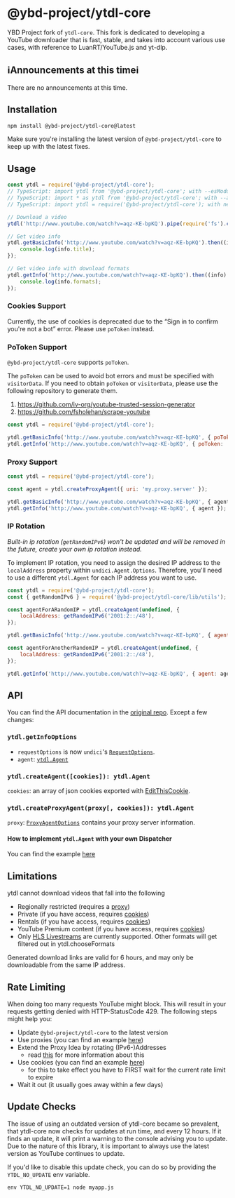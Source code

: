 # @ybd-project/ytdl-core

YBD Project fork of `ytdl-core`. This fork is dedicated to developing a YouTube downloader that is fast, stable, and takes into account various use cases, with reference to LuanRT/YouTube.js and yt-dlp.

## ℹ️Announcements at this timeℹ️

There are no announcements at this time.

<!-- > [!NOTE]
> As of v5.0.5, related videos cannot be retrieved. This will be fixed later.

> [!TIP]
> Optional information to help a user be more successful.

> [!IMPORTANT]
> Crucial information necessary for users to succeed.

> [!WARNING]
> Critical content demanding immediate user attention due to potential risks.

> [!CAUTION]
> Negative potential consequences of an action. -->

## Installation

```bash
npm install @ybd-project/ytdl-core@latest
```

Make sure you're installing the latest version of `@ybd-project/ytdl-core` to keep up with the latest fixes.

## Usage

```js
const ytdl = require('@ybd-project/ytdl-core');
// TypeScript: import ytdl from '@ybd-project/ytdl-core'; with --esModuleInterop
// TypeScript: import * as ytdl from '@ybd-project/ytdl-core'; with --allowSyntheticDefaultImports
// TypeScript: import ytdl = require('@ybd-project/ytdl-core'); with neither of the above

// Download a video
ytdl('http://www.youtube.com/watch?v=aqz-KE-bpKQ').pipe(require('fs').createWriteStream('video.mp4'));

// Get video info
ytdl.getBasicInfo('http://www.youtube.com/watch?v=aqz-KE-bpKQ').then((info) => {
    console.log(info.title);
});

// Get video info with download formats
ytdl.getInfo('http://www.youtube.com/watch?v=aqz-KE-bpKQ').then((info) => {
    console.log(info.formats);
});
```

### Cookies Support

Currently, the use of cookies is deprecated due to the “Sign in to confirm you're not a bot” error. Please use `poToken` instead.

### PoToken Support

`@ybd-project/ytdl-core` supports `poToken`.

The `poToken` can be used to avoid bot errors and must be specified with `visitorData`. If you need to obtain `poToken` or `visitorData`, please use the following repository to generate them.

1. https://github.com/iv-org/youtube-trusted-session-generator
2. https://github.com/fsholehan/scrape-youtube

```js
const ytdl = require('@ybd-project/ytdl-core');

ytdl.getBasicInfo('http://www.youtube.com/watch?v=aqz-KE-bpKQ', { poToken: 'PO_TOKEN', visitorData: 'VISITOR_DATA' });
ytdl.getInfo('http://www.youtube.com/watch?v=aqz-KE-bpKQ', { poToken: 'PO_TOKEN', visitorData: 'VISITOR_DATA' });
```

### Proxy Support

```js
const ytdl = require('@ybd-project/ytdl-core');

const agent = ytdl.createProxyAgent({ uri: 'my.proxy.server' });

ytdl.getBasicInfo('http://www.youtube.com/watch?v=aqz-KE-bpKQ', { agent });
ytdl.getInfo('http://www.youtube.com/watch?v=aqz-KE-bpKQ', { agent });
```

### IP Rotation

_Built-in ip rotation (`getRandomIPv6`) won't be updated and will be removed in the future, create your own ip rotation instead._

To implement IP rotation, you need to assign the desired IP address to the `localAddress` property within `undici.Agent.Options`.
Therefore, you'll need to use a different `ytdl.Agent` for each IP address you want to use.

```js
const ytdl = require('@ybd-project/ytdl-core');
const { getRandomIPv6 } = require('@ybd-project/ytdl-core/lib/utils');

const agentForARandomIP = ytdl.createAgent(undefined, {
    localAddress: getRandomIPv6('2001:2::/48'),
});

ytdl.getBasicInfo('http://www.youtube.com/watch?v=aqz-KE-bpKQ', { agent: agentForARandomIP });

const agentForAnotherRandomIP = ytdl.createAgent(undefined, {
    localAddress: getRandomIPv6('2001:2::/48'),
});

ytdl.getInfo('http://www.youtube.com/watch?v=aqz-KE-bpKQ', { agent: agentForAnotherRandomIP });
```

## API

You can find the API documentation in the [original repo](https://github.com/fent/node-ytdl-core#api). Except a few changes:

### `ytdl.getInfoOptions`

-   `requestOptions` is now `undici`'s [`RequestOptions`](https://github.com/nodejs/undici#undicirequesturl-options-promise).
-   `agent`: [`ytdl.Agent`](https://github.com/ybd-projectjs/ytdl-core/blob/master/typings/index.d.ts#L10-L14)

### `ytdl.createAgent([cookies]): ytdl.Agent`

`cookies`: an array of json cookies exported with [EditThisCookie](http://www.editthiscookie.com/).

### `ytdl.createProxyAgent(proxy[, cookies]): ytdl.Agent`

`proxy`: [`ProxyAgentOptions`](https://github.com/nodejs/undici/blob/main/docs/api/ProxyAgent.md#parameter-proxyagentoptions) contains your proxy server information.

#### How to implement `ytdl.Agent` with your own Dispatcher

You can find the example [here](https://github.com/ybd-projectjs/ytdl-core/blob/master/lib/cookie.js#L73-L86)

## Limitations

ytdl cannot download videos that fall into the following

-   Regionally restricted (requires a [proxy](#proxy-support))
-   Private (if you have access, requires [cookies](#cookies-support))
-   Rentals (if you have access, requires [cookies](#cookies-support))
-   YouTube Premium content (if you have access, requires [cookies](#cookies-support))
-   Only [HLS Livestreams](https://en.wikipedia.org/wiki/HTTP_Live_Streaming) are currently supported. Other formats will get filtered out in ytdl.chooseFormats

Generated download links are valid for 6 hours, and may only be downloadable from the same IP address.

## Rate Limiting

When doing too many requests YouTube might block. This will result in your requests getting denied with HTTP-StatusCode 429. The following steps might help you:

-   Update `@ybd-project/ytdl-core` to the latest version
-   Use proxies (you can find an example [here](#proxy-support))
-   Extend the Proxy Idea by rotating (IPv6-)Addresses
    -   read [this](https://github.com/fent/node-ytdl-core#how-does-using-an-ipv6-block-help) for more information about this
-   Use cookies (you can find an example [here](#cookies-support))
    -   for this to take effect you have to FIRST wait for the current rate limit to expire
-   Wait it out (it usually goes away within a few days)

## Update Checks

The issue of using an outdated version of ytdl-core became so prevalent, that ytdl-core now checks for updates at run time, and every 12 hours. If it finds an update, it will print a warning to the console advising you to update. Due to the nature of this library, it is important to always use the latest version as YouTube continues to update.

If you'd like to disable this update check, you can do so by providing the `YTDL_NO_UPDATE` env variable.

```
env YTDL_NO_UPDATE=1 node myapp.js
```
